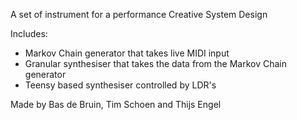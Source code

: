 A set of instrument for a performance Creative System Design

Includes:
- Markov Chain generator that takes live MIDI input
- Granular synthesiser that takes the data from the Markov Chain generator
- Teensy based synthesiser controlled by LDR's


Made by Bas de Bruin, Tim Schoen and Thijs Engel
